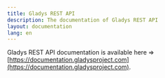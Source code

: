 ```yaml
---
title: Gladys REST API
description: The documentation of Gladys REST API
layout: documentation
lang: en
---
```


Gladys REST API documentation is available here => [https://documentation.gladysproject.com](https://documentation.gladysproject.com).
